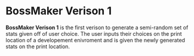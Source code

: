 # BossMaker Verison 1
**BossMaker Verison 1** is the first verison to 
generate a semi-random set of stats given off of user choice. 
The user inputs their choices on the print location of a developement enivroment
and is given the newly generated stats on the print location. 

